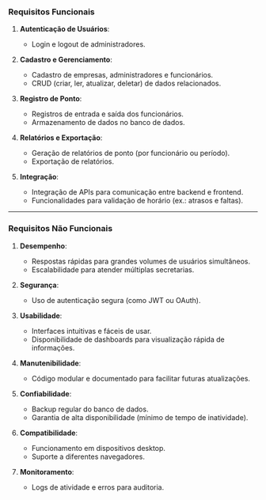### **Requisitos Funcionais**

1. **Autenticação de Usuários**:
    - Login e logout de administradores.

2. **Cadastro e Gerenciamento**:
    - Cadastro de empresas, administradores e funcionários.
    - CRUD (criar, ler, atualizar, deletar) de dados relacionados.

3. **Registro de Ponto**:
    - Registros de entrada e saída dos funcionários.
    - Armazenamento de dados no banco de dados.

4. **Relatórios e Exportação**:
    - Geração de relatórios de ponto (por funcionário ou período).
    - Exportação de relatórios.

5. **Integração**:
    - Integração de APIs para comunicação entre backend e frontend.
    - Funcionalidades para validação de horário (ex.: atrasos e faltas).

---

### **Requisitos Não Funcionais**

1. **Desempenho**:
    - Respostas rápidas para grandes volumes de usuários simultâneos.
    - Escalabilidade para atender múltiplas secretarias.

2. **Segurança**:
    - Uso de autenticação segura (como JWT ou OAuth).

3. **Usabilidade**:
    - Interfaces intuitivas e fáceis de usar.
    - Disponibilidade de dashboards para visualização rápida de informações.

4. **Manutenibilidade**:
    - Código modular e documentado para facilitar futuras atualizações.

5. **Confiabilidade**:
    - Backup regular do banco de dados.
    - Garantia de alta disponibilidade (mínimo de tempo de inatividade).

6. **Compatibilidade**:
    - Funcionamento em dispositivos desktop.
    - Suporte a diferentes navegadores.

7. **Monitoramento**:
    - Logs de atividade e erros para auditoria.


